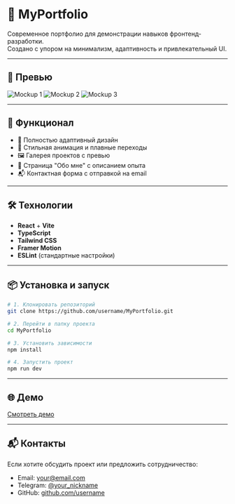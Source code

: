 # 🌟 MyPortfolio

Современное портфолио для демонстрации навыков фронтенд-разработки.  
Создано с упором на минимализм, адаптивность и привлекательный UI.

---

## 📸 Превью

![Mockup 1](./images/mockup1.png)
![Mockup 2](./images/mockup2.png)
![Mockup 3](./images/mockup3.png)

---

## 🚀 Функционал

- 📱 Полностью адаптивный дизайн
- 🎨 Стильная анимация и плавные переходы
- 🖼 Галерея проектов с превью
- 📄 Страница "Обо мне" с описанием опыта
- 📬 Контактная форма с отправкой на email

---

## 🛠 Технологии

- **React** + **Vite**
- **TypeScript**
- **Tailwind CSS**
- **Framer Motion**
- **ESLint** (стандартные настройки)

---

## 📦 Установка и запуск

```bash
# 1. Клонировать репозиторий
git clone https://github.com/username/MyPortfolio.git

# 2. Перейти в папку проекта
cd MyPortfolio

# 3. Установить зависимости
npm install

# 4. Запустить проект
npm run dev
````

---

## 🌐 Демо

[Смотреть демо](https://my-portfolio-gold-delta-43.vercel.app)

---

## 📬 Контакты

Если хотите обсудить проект или предложить сотрудничество:

* Email: [your@email.com](EpicSWAG123@yandex.ru)
* Telegram: [@your\_nickname](https://t.me/ZOLOTO395)
* GitHub: [github.com/username](https://github.com/EpicSWAGCoding)
